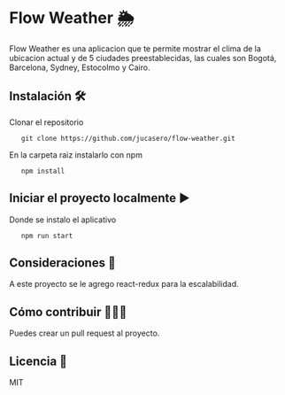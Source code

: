 # Flow Weather 🌦

Flow Weather es una aplicacion que te permite mostrar el clima de la ubicacion actual y de 5 ciudades preestablecidas, las cuales son Bogotá, Barcelona, Sydney, Estocolmo y Cairo.

## Instalación 🛠

Clonar el repositorio

```
   git clone https://github.com/jucasero/flow-weather.git
```

En la carpeta raiz instalarlo con npm

```
   npm install
```

## Iniciar el proyecto localmente ▶

Donde se instalo el aplicativo

```
   npm run start
```

## Consideraciones 🤔

A este proyecto se le agrego react-redux para la escalabilidad.

## Cómo contribuir 🙋🏼‍♀️

Puedes crear un pull request al proyecto.

## Licencia 📓

MIT
